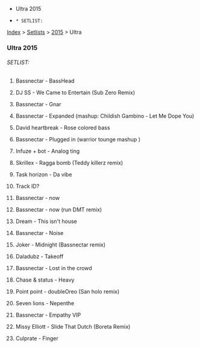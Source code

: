   * Ultra 2015
  *     * SETLIST:

[Index](https://www.reddit.com/r/bassnectar/wiki/index) >
[Setlists](https://www.reddit.com/r/bassnectar/wiki/interactive/setlists) >
[2015](https://www.reddit.com/r/bassnectar/wiki/interactive/setlists/2015) >
Ultra

### Ultra 2015

###### SETLIST:

  1. Bassnectar - BassHead

  2. DJ SS - We Came to Entertain (Sub Zero Remix)

  3. Bassnectar - Gnar

  4. Bassnectar - Expanded (mashup: Childish Gambino - Let Me Dope You)

  5. David heartbreak - Rose colored bass

  6. Bassnectar - Plugged in (warrior tounge mashup )

  7. Infuze + bot - Analog ting

  8. Skrillex - Ragga bomb (Teddy killerz remix)

  9. Task horizon - Da vibe

  10. Track ID?

  11. Bassnectar - now

  12. Bassnectar - now (run DMT remix)

  13. Dream - This isn't house

  14. Bassnectar - Noise

  15. Joker - Midnight (Bassnectar remix)

  16. Daladubz - Takeoff

  17. Bassnectar - Lost in the crowd

  18. Chase & status - Heavy

  19. Point point - doubleOreo (San holo remix)

  20. Seven lions - Nepenthe

  21. Bassnectar - Empathy VIP

  22. Missy Elliott - Slide That Dutch (Boreta Remix)

  23. Culprate - Finger

